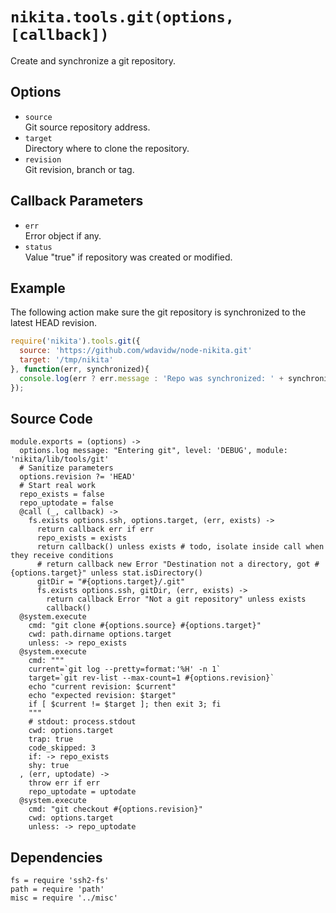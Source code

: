 
# `nikita.tools.git(options, [callback])`

Create and synchronize a git repository.

## Options

*   `source`   
    Git source repository address.   
*   `target`   
    Directory where to clone the repository.   
*   `revision`   
    Git revision, branch or tag.   

## Callback Parameters

*   `err`   
    Error object if any.   
*   `status`   
    Value "true" if repository was created or modified.   

## Example

The following action make sure the git repository is synchronized to the latest
HEAD revision.

```javascript
require('nikita').tools.git({
  source: 'https://github.com/wdavidw/node-nikita.git'
  target: '/tmp/nikita'
}, function(err, synchronized){
  console.log(err ? err.message : 'Repo was synchronized: ' + synchronized);
});
```

## Source Code

    module.exports = (options) ->
      options.log message: "Entering git", level: 'DEBUG', module: 'nikita/lib/tools/git'
      # Sanitize parameters
      options.revision ?= 'HEAD'
      # Start real work
      repo_exists = false
      repo_uptodate = false
      @call (_, callback) ->
        fs.exists options.ssh, options.target, (err, exists) ->
          return callback err if err
          repo_exists = exists
          return callback() unless exists # todo, isolate inside call when they receive conditions
          # return callback new Error "Destination not a directory, got #{options.target}" unless stat.isDirectory()
          gitDir = "#{options.target}/.git"
          fs.exists options.ssh, gitDir, (err, exists) ->
            return callback Error "Not a git repository" unless exists
            callback()
      @system.execute
        cmd: "git clone #{options.source} #{options.target}"
        cwd: path.dirname options.target
        unless: -> repo_exists
      @system.execute
        cmd: """
        current=`git log --pretty=format:'%H' -n 1`
        target=`git rev-list --max-count=1 #{options.revision}`
        echo "current revision: $current"
        echo "expected revision: $target"
        if [ $current != $target ]; then exit 3; fi
        """
        # stdout: process.stdout
        cwd: options.target
        trap: true
        code_skipped: 3
        if: -> repo_exists
        shy: true
      , (err, uptodate) ->
        throw err if err
        repo_uptodate = uptodate
      @system.execute
        cmd: "git checkout #{options.revision}"
        cwd: options.target
        unless: -> repo_uptodate

## Dependencies

    fs = require 'ssh2-fs'
    path = require 'path'
    misc = require '../misc'

